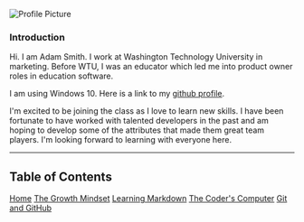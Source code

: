 ![Profile Picture](https://avatars1.githubusercontent.com/u/63020278?s=460&u=b436d9ce8928f6db05a3242b02a9ff954d3e12dc&v=4)
### Introduction
Hi. I am Adam Smith. I work at Washington Technology University in marketing. Before WTU, I was an educator which led me into product owner roles in education software.

I am using Windows 10. Here is a link to my [github profile](https://github.com/adamsmithgit).

I'm excited to be joining the class as I love to learn new skills. I have been fortunate to have worked with talented developers in the past and am hoping to develop some of the attributes that made them great team players. I'm looking forward to learning with everyone here.

<hr class="ljhr" />

## Table of Contents

[Home](README)
[The Growth Mindset](growthmindset)
[Learning Markdown](markdown)
[The Coder's Computer](coderscomputer)
[Git and GitHub](git)


